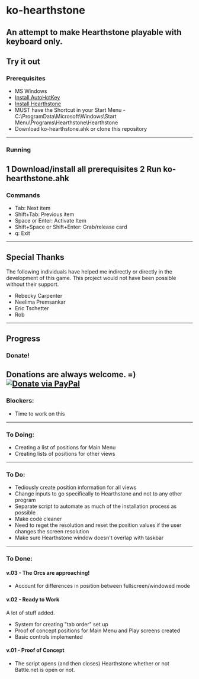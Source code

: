 # ko-hearthstone
An attempt to make Hearthstone playable with keyboard only.
---
## Try it out

### Prerequisites
* MS Windows
* [Install AutoHotKey](http://www.autohotkey.com/)
* [Install Hearthstone](https://us.battle.net/account/download/)
* MUST have the Shortcut in your Start Menu  - C:\ProgramData\Microsoft\Windows\Start Menu\Programs\Hearthstone\Hearthstone
* Download ko-hearthstone.ahk or clone this repository
---
### Running
1 Download/install all prerequisites
2 Run ko-hearthstone.ahk
---
### Commands
* Tab: Next item
* Shift+Tab: Previous item
* Space or Enter: Activate Item
* Shift+Space or Shift+Enter: Grab/release card
* q: Exit
---
## Special Thanks
The following individuals have helped me indirectly or directly in the development of this game. This project would not have been possible without their support.
* Rebecky Carpenter
* Neelima Premsankar
* Eric Tschetter
* Rob
---
## Progress

### Donate!
Donations are always welcome. =)
[![Donate via PayPal](https://www.paypalobjects.com/en_US/i/btn/btn_donate_LG.gif)](https://www.paypal.com/cgi-bin/webscr?cmd=_donations&business=QGZEM4MF9P6NU&lc=US&item_name=KO%2dHearthstone&currency_code=USD&bn=PP%2dDonationsBF%3abtn_donate_LG%2egif%3aNonHosted)
---
### Blockers:
* Time to work on this
---
### To Doing:
* Creating a list of positions for Main Menu
* Creating lists of positions for other views
---
### To Do:
* Tediously create position information for all views
* Change inputs to go specifically to Hearthstone and not to any other program
* Separate script to automate as much of the installation process as possible
* Make code cleaner
* Need to reget the resolution and reset the position values if the user changes the screen resolution
* Make sure Hearthstone window doesn't overlap with taskbar
---
### To Done:
#### v.03 - The Orcs are approaching!
* Account for differences in position between fullscreen/windowed mode

#### v.02 - Ready to Work
A lot of stuff added.
* System for creating "tab order" set up
* Proof of concept positions for Main Menu and Play screens created
* Basic controls implemented

#### v.01 - Proof of Concept
* The script opens (and then closes) Hearthstone whether or not Battle.net is open or not.
